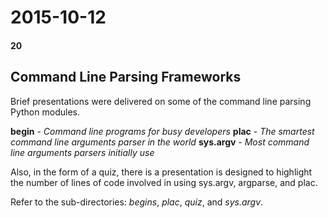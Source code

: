 # 2015-10-12
#### 20

## Command Line Parsing Frameworks

Brief presentations were delivered on some of the command line parsing 
Python modules. 

**begin** - *Command line programs for busy developers*
**plac** - *The smartest command line arguments parser in the world*
**sys.argv** - *Most command line arguments parsers initially use*


Also, in the form of a quiz, there is a presentation is designed to 
highlight the number of lines of code involved in using sys.argv, argparse, and plac.

Refer to the sub-directories: *begins*, *plac*, *quiz*, and *sys.argv*.
